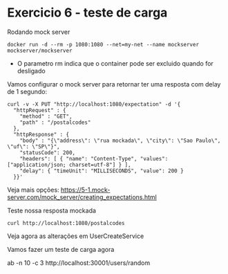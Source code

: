 # Exercicio 6 - teste de carga

Rodando mock server

```
docker run -d --rm -p 1080:1080 --net=my-net --name mockserver mockserver/mockserver
```

* O parametro rm indica que o container pode ser excluido quando for desligado


Vamos configurar o mock server para retornar ter uma resposta com delay de 1 segundo:

```
curl -v -X PUT "http://localhost:1080/expectation" -d '{
  "httpRequest" : {
    "method" : "GET",
    "path" : "/postalcodes"
  },
  "httpResponse" : {
    "body" : "{\"address\": \"rua mockada\", \"city\": \"Sao Paulo\", \"uf\": \"SP\"}",
    "statusCode": 200,
    "headers": [ { "name": "Content-Type", "values": ["application/json; charset=utf-8"] } ],
    "delay": { "timeUnit": "MILLISECONDS", "value": 200 }
  }}'
```

Veja mais opções: https://5-1.mock-server.com/mock_server/creating_expectations.html

Teste nossa resposta mockada

```
curl http://localhost:1080/postalcodes
```

Veja agora as alterações em UserCreateService

Vamos fazer um teste de carga agora

ab -n 10 -c 3 http://localhost:30001/users/random